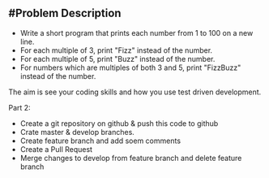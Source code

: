 #Problem Description
--------------------------------------------------------------------------------

* Write a short program that prints each number from 1 to 100 on a new line. 
* For each multiple of 3, print "Fizz" instead of the number. 
* For each multiple of 5, print "Buzz" instead of the number. 
* For numbers which are multiples of both 3 and 5, print "FizzBuzz" instead of the number.


The aim is see your coding skills and how you use test driven development.



Part 2:

* Create a git repository on github & push this code to github
* Crate master & develop branches.
* Create feature branch and add soem comments
* Create a Pull Request
* Merge changes to develop from feature branch and delete feature branch
